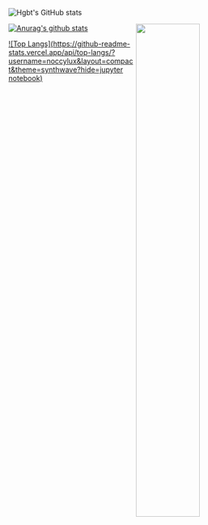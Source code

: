 ![Hgbt's GitHub stats](https://github-readme-stats.vercel.app/api?username=noccylux&count_private=true&theme=synthwave)

<picture>
    <source media="(prefers-color-scheme: dark)" srcset="https://github-readme-stats.vercel.app/api?username=noccylux&theme=dark&show_icons=true">
    <img align="right" width="50%" src="https://github-readme-stats.vercel.app/api?username=noccylux&show_icons=true&count_private=true">
</picture>

[![Anurag's github stats](https://github-readme-stats.vercel.app/api?username=Hgbt&theme=gruvbox)](https://github.com/USERNAME/github-readme-stats)  

<!--START_SECTION:waka-->
<!--END_SECTION:waka-->

[![Top Langs](https://github-readme-stats.vercel.app/api/top-langs/?username=noccylux&layout=compact&theme=synthwave?hide=jupyter notebook)](https://github.com/noccylux/github-readme-stats)
